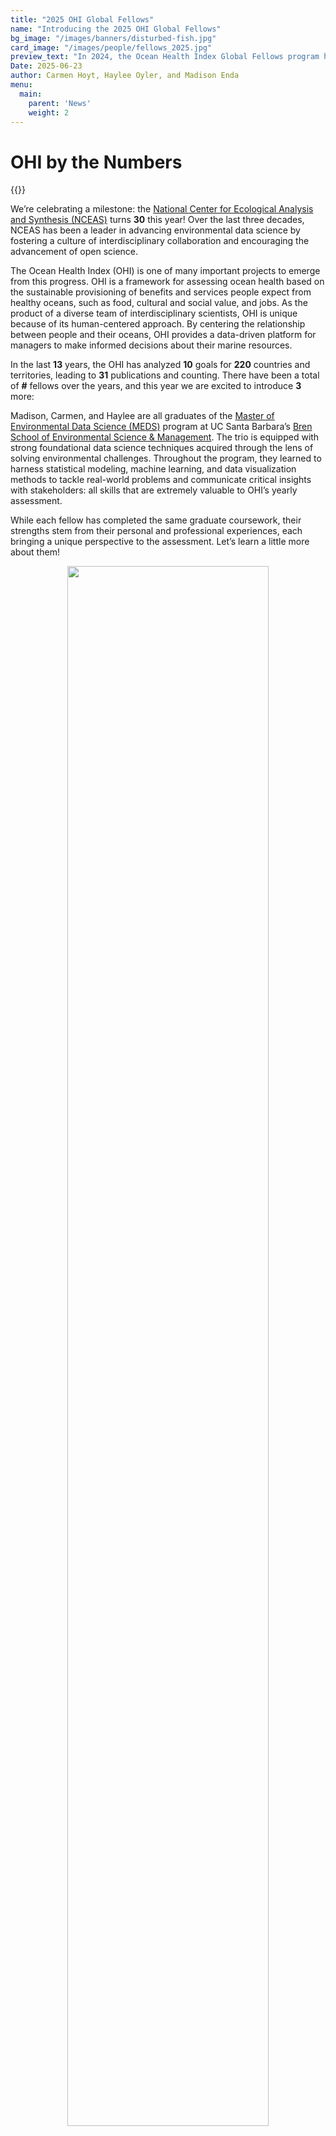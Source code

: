 ```yaml
---
title: "2025 OHI Global Fellows"
name: "Introducing the 2025 OHI Global Fellows"
bg_image: "/images/banners/disturbed-fish.jpg"
card_image: "/images/people/fellows_2025.jpg"
preview_text: "In 2024, the Ocean Health Index Global Fellows program has welcomed three fresh Data Science and Communication Fellows to its ranks. The selected trio all hail from the Bren School of Environmental Science & Management..."
Date: 2025-06-23
author: Carmen Hoyt, Haylee Oyler, and Madison Enda
menu:
  main:
    parent: 'News'
    weight: 2
---
```

# OHI by the Numbers

{{<newsHead>}}

We’re celebrating a milestone: the [National Center for Ecological Analysis and Synthesis (NCEAS)](https://www.nceas.ucsb.edu/) turns **30** this year! Over the last three decades, NCEAS has been a leader in advancing environmental data science by fostering a culture of interdisciplinary collaboration and encouraging the advancement of open science.  

The Ocean Health Index (OHI) is one of many important projects to emerge from this progress. OHI is a framework for assessing ocean health based on the sustainable provisioning of benefits and services people expect from healthy oceans, such as food, cultural and social value, and jobs. As the product of a diverse team of interdisciplinary scientists, OHI is unique because of its human-centered approach. By centering the relationship between people and their oceans, OHI provides a data-driven platform for managers to make informed decisions about their marine resources.

In the last **13** years, the OHI has analyzed **10** goals for **220** countries and territories, leading to **31** publications and counting. There have been a total of **#** fellows over the years, and this year we are excited to introduce **3** more: 

Madison, Carmen, and Haylee are all graduates of the [Master of Environmental Data Science (MEDS)](https://bren.ucsb.edu/masters-programs/master-environmental-data-science) program at UC Santa Barbara’s [Bren School of Environmental Science & Management](https://bren.ucsb.edu/). The trio is equipped with strong foundational data science techniques acquired through the lens of solving environmental challenges. Throughout the program, they learned to harness statistical modeling, machine learning, and data visualization methods to tackle real-world problems and communicate critical insights with stakeholders: all skills that are extremely valuable to OHI’s yearly assessment.

While each fellow has completed the same graduate coursework, their strengths stem from their personal and professional experiences, each bringing a unique perspective to the assessment. Let’s learn a little more about them!


<center>

<img src="/images/people/fellows_2025.jpg" style="width: 80%; height: 80%"/>

</center>

<br>

## Question 1

> What drew you to the Ocean Health Index, and what are you excited to learn? 

<br>

**Carmen:** 
I was drawn to the Ocean Health Index as a way to merge my past experiences with marine biology and my new technical skills. Having been on the data collection side for many years, I am eager to see how an analysis-driven approach to sustainability works and how this framework can be applied to other areas of ocean conservation. I am excited to learn about all the different data sources and what the best practices are for documenting and sharing open-source code in a clean, concise way!

**Haylee:** 
Many things drew me to OHI, but the biggest was its human-centered approach to score calculation. As a scientist interested in interdisciplinary work, OHI seemed like the perfect example of using data science skills to support solutions for communities. I’m excited to peek behind the scenes and understand the details of exactly how a score with as many sources as this is calculated. 

**Madison:** 
After participating in the MEDS program, I was so proud of our team’s capstone work, and wondered how exactly it would be used by environmental managers and researchers to help coastal communities. I realized that organizations like OHI were able to take huge amounts of valuable data like ours, and synthesize an end product that resonates with people the world over. When my professors from Bren and NCEAS mentioned the fellowship, I jumped at the chance to use my new found skills for a good cause! I feel beyond honored to be a part of such an incredible group, and can’t wait to learn more about geospatial analysis, discover new variables I can incorporate into marine ecosystem models, and to see what challenges and learning experiences await us!


## Question 2

> What is something you have found interesting and want to recommend to others?

<br>

**Haylee:** 
I couldn’t pick one thing, so I made a list of my recent ocean-adjacent things that have been bringing me joy lately. The graphic novel [Anzuelo](https://www.simonandschuster.com/books/Anzuelo/Emma-Rios/9798368809267) by Emma Rios, the album [At the Beach in Every Life](https://youtube.com/playlist?list=PLm8ILOHjnsk6zFfvMEUO7Lt5Ip6F08ZwJ&si=oYcA0c63OJV9xeyg) by Gigi Perez, and the poem [I Go Down to the Shore](https://www.goodreads.com/quotes/677855-i-go-down-to-the-shore-i-go-down-to) by Mary Oliver. 

**Madison:** 
I recently picked up a cookbook by Clarice Lam called “Breaking Bao”. It’s full of playful, lighthearted takes on classic bakes, where the chef combines flavors and ingredients predominately from east, southeast, and central Asia with baking techniques from all over the world. All of the bakes and snacks look absolutely incredible, and I can’t wait to try them out, but I also felt really inspired by Chef Lam’s story. Born in LA, raised in Hong Kong with her family, and traveling all over the world for her career, she had trouble expressing herself as she felt alienated and typecast for her looks and lifestyle. Struggling to find a place she fit in, she decided to become a chef to share her culture with others, to “make the unfamiliar familiar and approachable” while still maintaining her unique voice. I personally really resonated with her statement “if food is all connected, then people certainly must be too”, as it's the same way I feel about people all over the world and our connection to the oceans. Maybe it’s a bit silly to read so deeply into a recipe for ‘Matcha-Azuki Mont Blanc’, but I highly recommend letting yourself get a bit silly with this book, and enjoy this delicious and goofy love letter to global cuisine!


## Question 3

> What is something people wouldn’t know about you from your professional profile?

<br>

**Carmen:**
Most people don’t know that I love vintage cars and film cameras! My latest obsession is documenting all the old cars around my neighborhood here in Santa Barbara with a Minolta X-370. My favorite cars to spot are Toyota Land Cruisers and any iteration of the Volkswagen bus!

**Haylee:** 
I’m a big journaler! I have over a dozen journals from the past 8 years and they’re some of my most treasured possessions. The content varies wildly, but my favorite entries are from fun adventures with friends. I always record more details than I can remember, and it’s a pleasant surprise to relive those moments that had escaped my memory. 

**Madison:** 
I am a pretty avid Dungeons & Dragons player, and have been in the same campaign for about 5 years now! I’ve always really enjoyed story telling, and in my free time I love writing novels and short stories, but building a story with a bunch of your friends is a special kind of magic lol! We all enjoy having a day set aside where we get to relax, be creative, and have fun as a group. Incidentally, I’ve got a pretty big dice collection going, and I love showing it off any chance I get. If you're in the market for cute dice, I recommend Fennek & Finch! They’re a small business with affordable options and really unique designs, especially the gemstone ones! [Check them out here!](https://fennekandfinch.com/) 


## Question 4

>If you could have one superpower, what would it be?

<br>

**Carmen:** 
If you hadn’t already guessed, I would pick the ability to breath underwater! Then I could spend endless amounts of time exploring the reefs surrounding my favorite islands or the kelp forests here on the California coast.

**Haylee:**
Teleportation. I love to travel and it would be so cool to be able to visit new places without the hassle and cost of transportation. 

**Madison:** 
I’ve always wanted to have healing magic, like a Paladin or Cleric in Dungeons & Dragons! It would be incredible to wave my hand and restore an entire reef that had been bleached, a coastline that’s eroded away, or people that have been hurt. It would definitely make restoration projects a lot easier lol.
